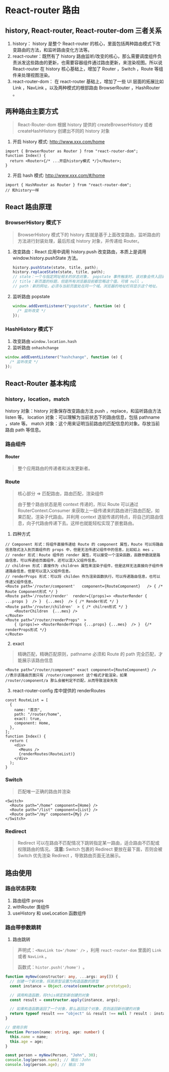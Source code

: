 # React-router 路由

## history, React-router, React-router-dom 三者关系

1. history： history 是整个 React-router 的核心，里面包括两种路由模式下改变路由的方法，和监听路由变化方法等。
2. react-router：既然有了 history 路由监听/改变的核心，那么需要调度组件负责派发这些路由的更新，也需要容器组件通过路由更新，来渲染视图。所以说 React-router 在 history 核心基础上，增加了 Router ，Switch ，Route 等组件来处理视图渲染。
3. react-router-dom： 在 react-router 基础上，增加了一些 UI 层面的拓展比如 Link ，NavLink 。以及两种模式的根部路由 BrowserRouter ，HashRouter 。

## 两种路由主要方式

> React-Router-dom 根据 history 提供的 createBrowserHistory 或者 createHashHistory 创建出不同的 history 对象

1. 开启 history 模式: http://www.xxx.com/home

```tsx
import { BrowserRouter as Router } from "react-router-dom";
function Index() {
  return <Router>{/* ...开启history模式 */}</Router>;
}
```

2. 开启 hash 模式: http://www.xxx.com/#/home

```tsx
import { HashRouter as Router } from "react-router-dom";
// 和history一样
```

## React 路由原理

### BrowserHistory 模式下

> BrowserHistory 模式下的 history 库就是基于上面改变路由，监听路由的方法进行封装处理，最后形成 history 对象，并传递给 Router。

1. 改变路由：React 应用中调用 history.push 改变路由，本质上是调用 window.history.pushState 方法。

   ```ts
   history.pushState(state, title, path);
   history.replaceState(state, title, path);
   // state：一个与指定网址相关的状态对象， popstate 事件触发时，该对象会传入回调函数。如果不需要可填 null。
   // title：新页面的标题，但是所有浏览器目前都忽略这个值，可填 null 。
   // path：新的网址，必须与当前页面处在同一个域。浏览器的地址栏将显示这个地址。
   ```

2. 监听路由 popstate

   ```ts
   window.addEventListener("popstate", function (e) {
     /* 监听改变 */
   });
   ```

### HashHistory 模式下

1. 改变路由 `window.location.hash`
2. 监听路由 `onhashchange`

```ts
window.addEventListener("hashchange", function (e) {
  /* 监听改变 */
});
```

## React-Router 基本构成

### history，location，match

history 对象：history 对象保存改变路由方法 push ，replace，和监听路由方法 listen 等。
location 对象：可以理解为当前状态下的路由信息，包括 pathname ，state 等。
match 对象：这个用来证明当前路由的匹配信息的对象。存放当前路由 path 等信息。

### 路由组件

#### Router

> 整个应用路由的传递者和派发更新者。

### Route

> 核心部分 => 匹配路由，路由匹配，渲染组件
>
> 由于整个路由状态是用 context 传递的，所以 Route 可以通过 RouterContext.Consumer 来获取上一级传递来的路由进行路由匹配，如果匹配，渲染子代路由。并利用 context 逐层传递的特点，将自己的路由信息，向子代路由传递下去。这样也就能轻松实现了嵌套路由。

1. 四种方式

```tsx
// Component 形式：将组件直接传递给 Route 的 component 属性，Route 可以将路由信息隐式注入到页面组件的 props 中，但是无法传递父组件中的信息，比如如上 mes 。
// render 形式：Route 组件的 render 属性，可以接受一个渲染函数，函数参数就是路由信息，可以传递给页面组件，还可以混入父组件信息。
// children 形式：直接作为 children 属性来渲染子组件，但是这样无法直接向子组件传递路由信息，但是可以混入父组件信息。
// renderProps 形式：可以将 childen 作为渲染函数执行，可以传递路由信息，也可以传递父组件信息。
<Route path='/router/component'   component={RouteComponent}   /> { /* Route Component形式 */ }
<Route path='/router/render'  render={(props)=> <RouterRender { ...props }  /> }  {...mes}  /> { /* Render形式 */ }
<Route path='/router/children'  > { /* chilren形式 */ }
    <RouterChildren  {...mes} />
</Route>
<Route path="/router/renderProps"  >
    { (props)=> <RouterRenderProps {...props} {...mes}  /> }  {/* renderProps形式 */}
</Route>
```

2. exact

> 精确匹配，精确匹配原则，pathname 必须和 Route 的 path 完全匹配，才能展示该路由信息

```tsx
<Route path="/router/component" exact component={RouteComponent} />
//表示该路由页面只有 /router/component 这个格式才能渲染，如果 /router/component/a 那么会被判定不匹配，从而导致渲染失败
```

3. react-router-config 库中提供的 renderRoutes

```tsx
const RouteList = [
  {
    name: "首页",
    path: "/router/home",
    exact: true,
    component: Home,
  },
];
function Index() {
  return (
    <div>
      <Meuns />
      {renderRoutes(RouteList)}
    </div>
  );
}
```

### Switch

> 匹配唯一正确的路由并渲染

```tsx
<Switch>
  <Route path="/home" component={Home} />
  <Route path="/list" component={List} />
  <Route path="/my" component={My} />
</Switch>
```

### Redirect

> Redirect 可以在路由不匹配情况下跳转指定某一路由，适合路由不匹配或权限路由的情况。
> **注意:** Switch 包裹的 Redirect 要放在最下面，否则会被 Switch 优先渲染 Redirect ，导致路由页面无法展示。

## 路由使用

### 路由状态获取

1. 路由组件 props
2. withRouter 类组件
3. useHistory 和 useLocation 函数组件

### 路由带参数跳转

1. 路由跳转

> 声明式：`<NavLink to='/home' />` ，利用 `react-router-dom` 里面的 `Link` 或者 `NavLink` 。
>
> 函数式：`histor.push('/home') `。

```ts
function myNew(constructor: any, ...args: any[]) {
  // 创建一个新对象，将其原型设置为构造函数的原型
  const instance = Object.create(constructor.prototype);

  // 调用构造函数，将this绑定到新创建的对象
  const result = constructor.apply(instance, args);

  // 如果构造函数返回了一个对象，那么返回这个对象，否则返回新创建的对象
  return typeof result === "object" && result !== null ? result : instance;
}

// 使用示例
function Person(name: string, age: number) {
  this.name = name;
  this.age = age;
}

const person = myNew(Person, "John", 30);
console.log(person.name); // 输出：John
console.log(person.age); // 输出：30
```
